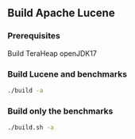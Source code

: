 ## Build Apache Lucene

### Prerequisites
Build TeraHeap openJDK17

### Build Lucene and benchmarks
```sh
./build -a
```

### Build only the benchmarks
```sh
./build.sh -a
``` 
